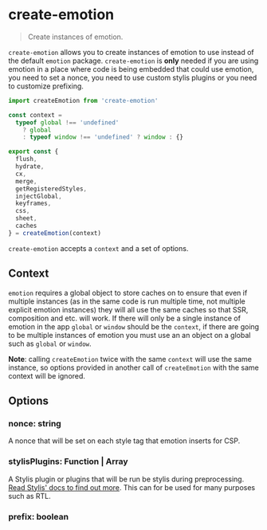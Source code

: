 # create-emotion

> Create instances of emotion.

`create-emotion` allows you to create instances of emotion to use instead of the default `emotion` package. `create-emotion` is **only** needed if you are using emotion in a place where code is being embedded that could use emotion, you need to set a nonce, you need to use custom stylis plugins or you need to customize prefixing.

```jsx
import createEmotion from 'create-emotion'

const context =
  typeof global !== 'undefined'
    ? global
    : typeof window !== 'undefined' ? window : {}

export const {
  flush,
  hydrate,
  cx,
  merge,
  getRegisteredStyles,
  injectGlobal,
  keyframes,
  css,
  sheet,
  caches
} = createEmotion(context)
```

`create-emotion` accepts a `context` and a set of options.

## Context

`emotion` requires a global object to store caches on to ensure that even if multiple instances (as in the same code is run multiple time, not multiple explicit emotion instances) they will all use the same caches so that SSR, composition and etc. will work. If there will only be a single instance of emotion in the app `global` or `window` should be the `context`, if there are going to be multiple instances of emotion you must use an  an object on a global such as `global` or `window`.

**Note**: calling `createEmotion` twice with the same `context` will use the same instance, so options provided in another call of `createEmotion` with the same context will be ignored.

## Options

### nonce: string

A nonce that will be set on each style tag that emotion inserts for CSP.

### stylisPlugins: Function | Array<Function>

A Stylis plugin or plugins that will be run be stylis during preprocessing. [Read Stylis' docs to find out more](https://github.com/thysultan/stylis.js#plugins). This can for be used for many purposes such as RTL.

### prefix: boolean